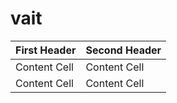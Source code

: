 # vait
| First Header  | Second Header |
| ------------- | ------------- |
| Content Cell  | Content Cell  |
| Content Cell  | Content Cell  |
